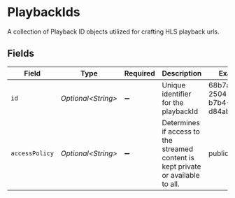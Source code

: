 # PlaybackIds

A collection of Playback ID objects utilized for crafting HLS playback urls.


## Fields

| Field                                                                             | Type                                                                              | Required                                                                          | Description                                                                       | Example                                                                           |
| --------------------------------------------------------------------------------- | --------------------------------------------------------------------------------- | --------------------------------------------------------------------------------- | --------------------------------------------------------------------------------- | --------------------------------------------------------------------------------- |
| `id`                                                                              | *Optional\<String>*                                                               | :heavy_minus_sign:                                                                | Unique identifier for the playbackId                                              | 68b7ac0f-2504-4dd5-b7b4-d84ab4fee1bd                                              |
| `accessPolicy`                                                                    | *Optional\<String>*                                                               | :heavy_minus_sign:                                                                | Determines if access to the streamed content is kept private or available to all. | public                                                                            |